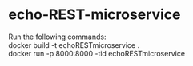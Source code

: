 # echo-REST-microservice

Run the following commands:  
docker build -t echoRESTmicroservice .  
docker run -p 8000:8000 -tid echoRESTmicroservice

